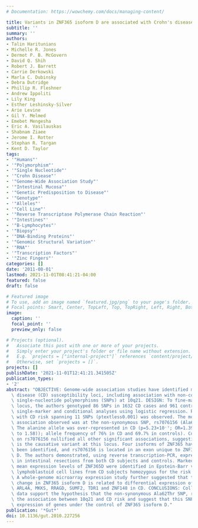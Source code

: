 ```yaml
---
# Documentation: https://wowchemy.com/docs/managing-content/

title: Variants in ZNF365 isoform D are associated with Crohn's disease
subtitle: ''
summary: ''
authors:
- Talin Haritunians
- Michelle R. Jones
- Dermot P. B. McGovern
- David Q. Shih
- Robert J. Barrett
- Carrie Derkowski
- Marla C. Dubinsky
- Debra Dutridge
- Phillip R. Fleshner
- Andrew Ippoliti
- Lily King
- Esther Leshinsky-Silver
- Arie Levine
- Gil Y. Melmed
- Emebet Mengesha
- Eric A. Vasilauskas
- Shabnam Ziaee
- Jerome I. Rotter
- Stephan R. Targan
- Kent D. Taylor
tags:
- '"Humans"'
- '"Polymorphism"'
- '"Single Nucleotide"'
- '"Crohn Disease"'
- '"Genome-Wide Association Study"'
- '"Intestinal Mucosa"'
- '"Genetic Predisposition to Disease"'
- '"Genotype"'
- '"Alleles"'
- '"Cell Line"'
- '"Reverse Transcriptase Polymerase Chain Reaction"'
- '"Intestines"'
- '"B-Lymphocytes"'
- '"Biopsy"'
- '"DNA-Binding Proteins"'
- '"Genomic Structural Variation"'
- '"RNA"'
- '"Transcription Factors"'
- '"Zinc Fingers"'
categories: []
date: '2011-08-01'
lastmod: 2021-11-01T08:41:21-04:00
featured: false
draft: false

# Featured image
# To use, add an image named `featured.jpg/png` to your page's folder.
# Focal points: Smart, Center, TopLeft, Top, TopRight, Left, Right, BottomLeft, Bottom, BottomRight.
image:
  caption: ''
  focal_point: ''
  preview_only: false

# Projects (optional).
#   Associate this post with one or more of your projects.
#   Simply enter your project's folder or file name without extension.
#   E.g. `projects = ["internal-project"]` references `content/project/deep-learning/index.md`.
#   Otherwise, set `projects = []`.
projects: []
publishDate: '2021-11-01T12:41:21.341505Z'
publication_types:
- '2'
abstract: "OBJECTIVE: Genome-wide association studies have identified multiple Crohn's\
  \ disease (CD) susceptibility loci, including association with non-coding intergenic\
  \ single-nucleotide polymorphisms (SNPs) at 10q21. DESIGN: To fine-map the 10q21\
  \ locus, the authors genotyped 86 SNPs in 1632 CD cases and 961 controls and performed\
  \ single-marker and conditional analyses using logistic regression. RESULTS: Association\
  \ with CD risk spanning 11 SNPs (ptextless0.001) was observed. The most significant\
  \ association observed was at the non-synonymous SNP, rs7076156 (Ala62Thr), in ZNF365.\
  \ The alanine allele was over-represented in CD (p=5.23×10⁻⁷; OR=1.39 (95% CI 1.22\
  \ to 1.58)); allele frequency of 76% in CD and 69.7% in controls). Conditional analysis\
  \ on rs7076156 nullified all other significant associations, suggesting that this\
  \ is the causative variant at this locus. Four isoforms of ZNF365 have previously\
  \ been identified, and rs7076156 is located in an exon unique to ZNF365 isoform\
  \ D. The authors demonstrated, using reverse transcription-PCR, expression of ZNF365D\
  \ in intestinal resections from both CD subjects and controls. Markedly reduced\
  \ mean expression levels of ZNF365D were identified in Epstein-Barr virus-transformed\
  \ lymphoblastoid cell lines from CD subjects homozygous for the risk allele (Ala).\
  \ A whole-genome microarray expression study further suggested that the Ala62Thr\
  \ change in ZNF365 isoform D is related to differential expression of the genes\
  \ ARL4A, MKKS, RRAGD, SUMF2, TDR1 and ZNF148 in CD. CONCLUSIONS: Collectively, these\
  \ data support the hypothesis that the non-synonymous Ala62Thr SNP, rs7076156, underlies\
  \ the association between 10q21 and CD risk and suggest that this SNP acts by altering\
  \ expression of genes under the control of ZNF365 isoform D."
publication: '*Gut*'
doi: 10.1136/gut.2010.227256
---
```

